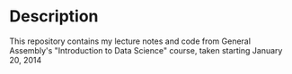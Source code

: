 # Description
This repository contains my lecture notes and code from General Assembly's "Introduction to Data Science" course, taken starting January 20, 2014
